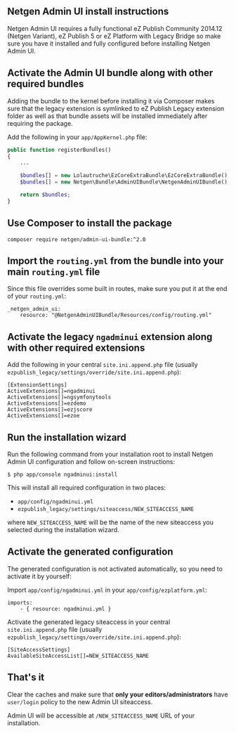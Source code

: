 Netgen Admin UI install instructions
------------------------------------

Netgen Admin UI requires a fully functional eZ Publish Community 2014.12 (Netgen Variant),
eZ Publish 5 or eZ Platform with Legacy Bridge so make sure you have it installed and fully
configured before installing Netgen Admin UI.

## Activate the Admin UI bundle along with other required bundles

Adding the bundle to the kernel before installing it via Composer makes sure that the legacy extension is symlinked to eZ Publish Legacy extension folder as well as that bundle assets will be installed immediately after requiring the package.

Add the following in your `app/AppKernel.php` file:

```php
public function registerBundles()
{
    ...

    $bundles[] = new Lolautruche\EzCoreExtraBundle\EzCoreExtraBundle();
    $bundles[] = new Netgen\Bundle\AdminUIBundle\NetgenAdminUIBundle();

    return $bundles;
}
```

## Use Composer to install the package 

```
composer require netgen/admin-ui-bundle:^2.0
```

## Import the `routing.yml` from the bundle into your main `routing.yml` file

Since this file overrides some built in routes, make sure you put it at the end of your `routing.yml`:

```
_netgen_admin_ui:
    resource: "@NetgenAdminUIBundle/Resources/config/routing.yml"
```

## Activate the legacy `ngadminui` extension along with other required extensions

Add the following in your central `site.ini.append.php` file (usually `ezpublish_legacy/settings/override/site.ini.append.php`):

```
[ExtensionSettings]
ActiveExtensions[]=ngadminui
ActiveExtensions[]=ngsymfonytools
ActiveExtensions[]=ezdemo
ActiveExtensions[]=ezjscore
ActiveExtensions[]=ezoe
```

## Run the installation wizard

Run the following command from your installation root to install Netgen Admin UI configuration and follow on-screen instructions:

```
$ php app/console ngadminui:install
```

This will install all required configuration in two places:

* `app/config/ngadminui.yml`
* `ezpublish_legacy/settings/siteaccess/NEW_SITEACCESS_NAME`
 
where `NEW_SITEACCESS_NAME` will be the name of the new siteaccess you selected during the installation wizard.

## Activate the generated configuration

The generated configuration is not activated automatically, so you need to activate it by yourself:

Import `app/config/ngadminui.yml` in your `app/config/ezplatform.yml`:

```
imports:
    - { resource: ngadminui.yml }
```

Activate the generated legacy siteaccess in your central `site.ini.append.php` file (usually `ezpublish_legacy/settings/override/site.ini.append.php`):

```
[SiteAccessSettings]
AvailableSiteAccessList[]=NEW_SITEACCESS_NAME
```

## That's it

Clear the caches and make sure that **only your editors/administrators** have `user/login` policy to the new Admin UI siteaccess.

Admin UI will be accessible at `/NEW_SITEACCESS_NAME` URL of your installation.
